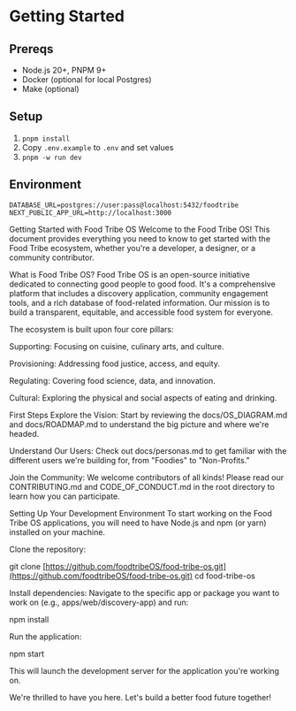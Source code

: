 # Getting Started

## Prereqs
- Node.js 20+, PNPM 9+
- Docker (optional for local Postgres)
- Make (optional)

## Setup
1. `pnpm install`
2. Copy `.env.example` to `.env` and set values
3. `pnpm -w run dev`

## Environment
```
DATABASE_URL=postgres://user:pass@localhost:5432/foodtribe
NEXT_PUBLIC_APP_URL=http://localhost:3000
```
Getting Started with Food Tribe OS
Welcome to the Food Tribe OS! This document provides everything you need to know to get started with the Food Tribe ecosystem, whether you're a developer, a designer, or a community contributor.

What is Food Tribe OS?
Food Tribe OS is an open-source initiative dedicated to connecting good people to good food. It's a comprehensive platform that includes a discovery application, community engagement tools, and a rich database of food-related information. Our mission is to build a transparent, equitable, and accessible food system for everyone.

The ecosystem is built upon four core pillars:

Supporting: Focusing on cuisine, culinary arts, and culture.

Provisioning: Addressing food justice, access, and equity.

Regulating: Covering food science, data, and innovation.

Cultural: Exploring the physical and social aspects of eating and drinking.

First Steps
Explore the Vision: Start by reviewing the docs/OS_DIAGRAM.md and docs/ROADMAP.md to understand the big picture and where we're headed.

Understand Our Users: Check out docs/personas.md to get familiar with the different users we're building for, from "Foodies" to "Non-Profits."

Join the Community: We welcome contributors of all kinds! Please read our CONTRIBUTING.md and CODE_OF_CONDUCT.md in the root directory to learn how you can participate.

Setting Up Your Development Environment
To start working on the Food Tribe OS applications, you will need to have Node.js and npm (or yarn) installed on your machine.

Clone the repository:

git clone [https://github.com/foodtribeOS/food-tribe-os.git](https://github.com/foodtribeOS/food-tribe-os.git)
cd food-tribe-os

Install dependencies:
Navigate to the specific app or package you want to work on (e.g., apps/web/discovery-app) and run:

npm install

Run the application:

npm start

This will launch the development server for the application you're working on.

We're thrilled to have you here. Let's build a better food future together!
